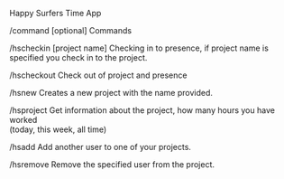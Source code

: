 Happy Surfers Time App

/command <required> [optional]
    Commands

/hscheckin [project name]
    Checking in to presence, if project name is specified you check in to the project.

/hscheckout
    Check out of project and presence

/hsnew <name>
    Creates a new project with the name provided.

/hsproject <projectname>
    Get information about the project, how many hours you have worked  
    (today, this week, all time)

/hsadd <username> <project>
    Add another user to one of your projects.

/hsremove <username> <project>
    Remove the specified user from the project.